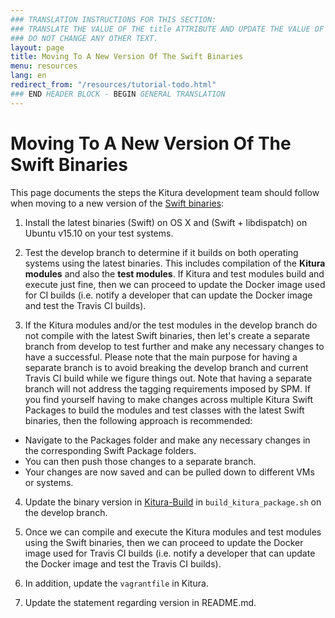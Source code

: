 ```yaml
---
### TRANSLATION INSTRUCTIONS FOR THIS SECTION:
### TRANSLATE THE VALUE OF THE title ATTRIBUTE AND UPDATE THE VALUE OF THE lang ATTRIBUTE.
### DO NOT CHANGE ANY OTHER TEXT.
layout: page
title: Moving To A New Version Of The Swift Binaries
menu: resources
lang: en
redirect_from: "/resources/tutorial-todo.html"
### END HEADER BLOCK - BEGIN GENERAL TRANSLATION
---
```


<div class="titleBlock">
	<h1>Moving To A New Version Of The Swift Binaries</h1>
</div>

This page documents the steps the Kitura development team should follow when moving to a new version of the [Swift binaries](https://swift.org/download/):

1) Install the latest binaries (Swift) on OS X and (Swift + libdispatch) on Ubuntu v15.10 on your test systems.

2) Test the develop branch to determine if it builds on both operating systems using the latest binaries. This includes compilation of the **Kitura modules** and also the **test modules**. If Kitura and test modules build and execute just fine, then we can proceed to update the Docker image used for CI builds (i.e. notify a developer that can update the Docker image and test the Travis CI builds). 

3) If the Kitura modules and/or the test modules in the develop branch do not compile with the latest Swift binaries, then let's create a separate branch from develop to test further and make any necessary changes to have a successful. Please note that the main purpose for having a separate branch is to avoid breaking the develop branch and current Travis CI build while we figure things out. Note that having a separate branch will not address the tagging requirements imposed by SPM. If you find yourself having to make changes across multiple Kitura Swift Packages to build the modules and test classes with the latest Swift binaries, then the following approach is recommended:

* Navigate to the Packages folder and make any necessary changes in the corresponding Swift Package folders.
* You can then push those changes to a separate branch.
* Your changes are now saved and can be pulled down to different VMs or systems.

4) Update the binary version in [Kitura-Build](https://github.com/IBM-Swift/Kitura-Build) in `build_kitura_package.sh` on the develop branch.

5) Once we can compile and execute the Kitura modules and test modules using the Swift binaries, then we can proceed to update the Docker image used for Travis CI builds (i.e. notify a developer that can update the Docker image and test the Travis CI builds).

6) In addition, update the `vagrantfile` in Kitura.

7) Update the statement regarding version in README.md.
